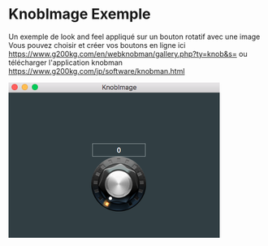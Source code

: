 # KnobImage Exemple

Un exemple de look and feel appliqué sur un bouton rotatif avec une image 
Vous pouvez choisir et créer vos boutons en ligne ici https://www.g200kg.com/en/webknobman/gallery.php?ty=knob&s=
ou télécharger l'application knobman https://www.g200kg.com/jp/software/knobman.html

![Texte alternatif](KnobImg.png)

